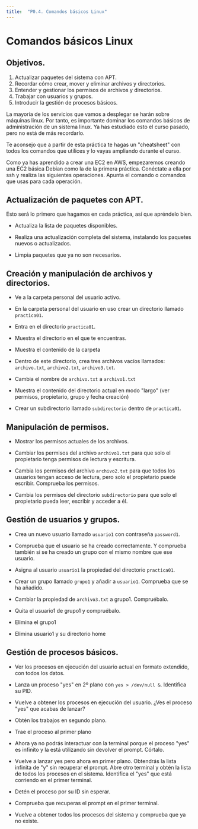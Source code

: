 ```yaml
---
title:  "P0.4. Comandos básicos Linux"
---
```

# Comandos básicos Linux

## Objetivos.

1. Actualizar paquetes del sistema con APT.
2. Recordar cómo crear, mover y eliminar archivos y directorios.
3. Entender y gestionar los permisos de archivos y directorios.
4. Trabajar con usuarios y grupos.
5. Introducir la gestión de procesos básicos.


La mayoría de los servicios que vamos a desplegar se harán sobre máquinas linux. Por tanto, es importante dominar los comandos básicos de administración de un sistema linux. Ya has estudiado esto el curso pasado, pero no está de más recordarlo.

Te aconsejo que a partir de esta práctica te hagas un "cheatsheet" con todos los comandos que utilices y lo vayas ampliando durante el curso.

Como ya has aprendido a crear una EC2 en AWS, empezaremos creando una EC2 básica Debian como la de la primera práctica. Conéctate a ella por ssh y realiza las siguientes operaciones. Apunta el comando o comandos que usas para cada operación.

## Actualización de paquetes con APT.

Esto será lo primero que hagamos en cada práctica, así que apréndelo bien.

- Actualiza la lista de paquetes disponibles.

- Realiza una actualización completa del sistema, instalando los paquetes nuevos o actualizados.

- Limpia paquetes que ya no son necesarios.


## Creación y manipulación de archivos y directorios.

- Ve a la carpeta personal del usuario activo.

- En la carpeta personal del usuario en uso crear un directorio llamado `practica01`.
   
- Entra en el directorio `practica01`.

- Muestra el directorio en el que te encuentras.

- Muestra el contenido de la carpeta
  
- Dentro de este directorio, crea tres archivos vacíos llamados: `archivo.txt`, `archivo2.txt`, `archivo3.txt`.

- Cambia el nombre de `archivo.txt` a `archivo1.txt`

- Muestra el contenido del directorio actual en modo "largo" (ver permisos, propietario, grupo y fecha creación)

- Crear un subdirectorio llamado `subdirectorio` dentro de `practica01`.

## Manipulación de permisos.

- Mostrar los permisos actuales de los archivos.

- Cambiar los permisos del archivo `archivo1.txt` para que solo el propietario tenga permisos de lectura y escritura.

- Cambia los permisos del archivo `archivo2.txt` para que todos los usuarios tengan acceso de lectura, pero solo el propietario puede escribir. Comprueba los permisos.

- Cambia los permisos del directorio `subdirectorio` para que solo el propietario pueda leer, escribir y acceder a él.

## Gestión de usuarios y grupos.

- Crea un nuevo usuario llamado `usuario1` con contraseña `password1`.

- Comprueba que el usuario se ha creado correctamente. Y comprueba también si se ha creado un grupo con el mismo nombre que ese usuario.

- Asigna al usuario `usuario1` la propiedad del directorio `practica01`.

- Crear un grupo llamado `grupo1` y añadir a `usuario1`. Comprueba que se ha añadido.

- Cambiar la propiedad de `archivo3.txt` a grupo1. Compruébalo.


- Quita el usuario1 de grupo1 y compruébalo.

  
- Elimina el grupo1


- Elimina usuario1 y su directorio home



## Gestión de procesos básicos.

- Ver los procesos en ejecución del usuario actual en formato extendido, con todos los datos.

   
- Lanza un proceso "yes" en 2º plano con `yes > /dev/null &`. Identifica su PID.

- Vuelve a obtener los procesos en ejecución del usuario. ¿Ves el proceso "yes" que acabas de lanzar?

- Obtén los trabajos en segundo plano.

- Trae el proceso al primer plano

- Ahora ya no podrás interactuar con la terminal porque el proceso "yes" es infinito y la está utilizando sin devolver el prompt. Córtalo.

- Vuelve a lanzar yes pero ahora en primer plano. Obtendrás la lista infinita de "y" sin recuperar el prompt. Abre otro terminal y obtén la lista de todos los procesos en el sistema. Identifica el "yes" que está corriendo en el primer terminal.

- Detén el proceso por su ID sin esperar.

- Comprueba que recuperas el prompt en el primer terminal.

- Vuelve a obtener todos los procesos del sistema y comprueba que ya no existe.